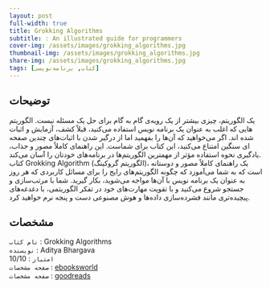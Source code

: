 ```yaml
---
layout: post
full-width: true
title: Grokking Algorithms
subtitle: : An illustrated guide for programmers 
cover-img: /assets/images/grokking_algorithms.jpg
thumbnail-img: /assets/images/grokking_algorithms.jpg
share-img: /assets/images/grokking_algorithms.jpg
tags: [کتاب, برنامه‌نویسی]
---
```


## توضیحات
یک الگوریتم، چیزی بیشتر از یک رویه‌ی گام به گام برای حل یک مسئله نیست. الگوریتم هایی که اغلب به عنوان یک برنامه نویس استفاده می‌کنید، قبلاً کشف، آزمایش و اثبات شده اند. اگر می‌خواهید که آن‌ها را بفهمید اما از درگیر شدن با اثبات‌های چندین صفحه ای سنگین امتناع می‌کنید، این کتاب برای شماست. این راهنمای کاملاً مصور و جذاب، یادگیری نحوه استفاده مؤثر از مهمترین الگوریتم‌ها در برنامه‌های خودتان را آسان می‌کند.  
کتاب Grokking Algorithm (الگوریتم گروکینگ)، یک راهنمای کاملاً مصور و دوستانه است که به شما می‌آموزد که چگونه الگوریتم‌های رایج را برای مسائل کاربردی که هر روز به عنوان یک برنامه نویس با آن‌ها مواجه می‌شوید، بکار گیرید. شما با مرتب‌سازی و جستجو شروع می‌کنید و با تقویت مهارت‌های خود در تفکر الگوریتمی، با دغدغه‌های پیچیده‌تری مانند فشرده‌سازی داده‌ها و هوش مصنوعی دست و پنجه نرم خواهید کرد.  

## مشخصات
`نام کتاب` : Grokking Algorithms  
`نویسنده` : Aditya Bhargava  
`امتیاز` : 10/10  
`صفحه مشخصات` : [ebooksworld](https://www.ebooksworld.ir/post/index/949/%D8%AF%D8%A7%D9%86%D9%84%D9%88%D8%AF-%DA%A9%D8%AA%D8%A7%D8%A8-grokking-algorithms)  
`صفحه مشخصات` : [goodreads](https://www.goodreads.com/book/show/22847284-grokking-algorithms-an-illustrated-guide-for-programmers-and-other-curio)  